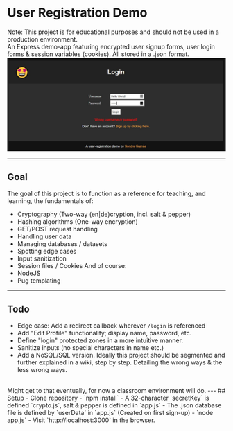 # User Registration Demo
Note: This project is for educational purposes and should not be used in a production environment.<br>
An Express demo-app featuring encrypted user signup forms, user login forms & session variables (cookies). All stored in a .json format.
<br>
![Login preview](/assets/login.jpg)

---
## Goal
The goal of this project is to function as a reference for teaching, and learning, the fundamentals of:
- Cryptography (Two-way (en|de)cryption, incl. salt & pepper)
- Hashing algorithms (One-way encryption)
- GET/POST request handling
- Handling user data
- Managing databases / datasets
- Spotting edge cases
- Input sanitization
- Session files / Cookies
And of course:
- NodeJS
- Pug templating
---
## Todo
- Edge case: Add a redirect callback wherever `/login` is referenced
- Add "Edit Profile" functionality; display name, password, etc.
- Define "login" protected zones in a more intuitive manner.
- Sanitize inputs (no special characters in name etc.)
- Add a NoSQL/SQL version.
Ideally this project should be segmented and further explained in a wiki, step by step. Detailing the wrong ways & the less wrong ways.
<br>
Might get to that eventually, for now a classroom environment will do.
---
## Setup
- Clone repository
- `npm install`
- A 32-character `secretKey` is defined `crypto.js`, salt & pepper is defined in `app.js`
- The .json database file is defined by `userData` in `app.js` (Created on first sign-up)
- `node app.js`
- Visit `http://localhost:3000` in the browser.
